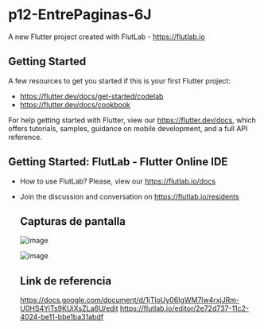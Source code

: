 # p12-EntrePaginas-6J

A new Flutter project created with FlutLab - https://flutlab.io

## Getting Started

A few resources to get you started if this is your first Flutter project:

- https://flutter.dev/docs/get-started/codelab
- https://flutter.dev/docs/cookbook

For help getting started with Flutter, view our
https://flutter.dev/docs, which offers tutorials,
samples, guidance on mobile development, and a full API reference.

## Getting Started: FlutLab - Flutter Online IDE

- How to use FlutLab? Please, view our https://flutlab.io/docs
- Join the discussion and conversation on https://flutlab.io/residents

  ## Capturas de pantalla
  ![image](https://github.com/SUPaezRivas/p12-Entrepaginas/assets/143548332/625008e2-4e4e-4951-b6cb-2a1d181fa578)

  ![image](https://github.com/SUPaezRivas/p12-Entrepaginas/assets/143548332/a68acc4e-18cf-45ae-857a-94c8a22141b2)

  ## Link de referencia
  https://docs.google.com/document/d/1jTloUy06IgWM7lw4rxjJRm-U0HS4YiTs9KUiXsZLa6U/edit
  https://flutlab.io/editor/2e72d737-11c2-4024-be11-bbe1ba31abdf


